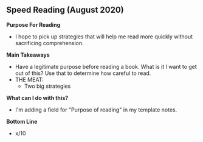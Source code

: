 ## Speed Reading (August 2020)

**Purpose For Reading**
- I hope to pick up strategies that will help me read more quickly without sacrificing comprehension.

**Main Takeaways**
- Have a legitimate purpose before reading a book. What is it I want to get out of this? Use that to determine how careful to read.
- THE MEAT:
	- Two big strategies

**What can I do with this?**
- I'm adding a field for "Purpose of reading" in my template notes.

**Bottom Line**
- x/10
<!--stackedit_data:
eyJoaXN0b3J5IjpbLTE3Njk0ODcwMDAsLTQ2MTk3MjM0OCwtMT
U0NDcyMTgxNiwxMzA0MTE5MTY1LC0zNjEyNjI4OThdfQ==
-->